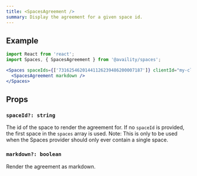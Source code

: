 ```yaml
---
title: <SpacesAgreement />
summary: Display the agreement for a given space id.
---
```


## Example

```jsx
import React from 'react';
import Spaces, { SpacesAgreement } from '@availity/spaces';

<Spaces spaceIds={['73162546201441126239486200007187']} clientId="my-client-id">
  <SpacesAgreement markdown />
</Spaces>
```

## Props

### `spaceId?: string`

The id of the space to render the agreement for. If no `spaceId` is provided, the first space in the `spaces` array is used. Note: This is only to be used when the Spaces provider should only ever contain a single space.

### `markdown?: boolean`

Render the agreement as markdown.
